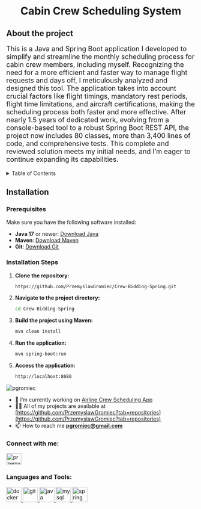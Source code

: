 <div align="center">
   <h1>Cabin Crew Scheduling System</h1>
</div>

## About the project 

<p style="font-size:18px;">
This is a Java and Spring Boot application I developed to simplify and streamline the monthly scheduling process for cabin crew members, including myself. Recognizing the need for a more efficient and faster way to manage flight requests and days off, I meticulously analyzed and designed this tool. The application takes into account crucial factors like flight timings, mandatory rest periods, flight time limitations, and aircraft certifications, making the scheduling process both faster and more effective. After nearly 1.5 years of dedicated work, evolving from a console-based tool to a robust Spring Boot REST API, the project now includes 80 classes, more than 3,400 lines of code, and comprehensive tests. This complete and reviewed solution meets my initial needs, and I’m eager to continue expanding its capabilities.
</p>

<!-- TABLE OF CONTENTS -->
<details>
  <summary>Table of Contents</summary>
  <ol>
    <li>
      <a href="#about-the-project">About The Project</a>
    </li>
    <li>
      <details>
        <summary><a href="#installation">Installation</a></summary>
        <ul>
          <li><a href="#prerequisites">Prerequisites</a></li>
          <li><a href="#installation-steps">Installation Steps</a></li>
        </ul>
      </details>
    </li>
    <li><a href="#usage">Usage</a></li>
    <li><a href="#roadmap">Roadmap</a></li>
    <li><a href="#contributing">Contributing</a></li>
    <li><a href="#contact">Contact</a></li>
  </ol>
</details>

## Installation

### Prerequisites

Make sure you have the following software installed:

- **Java 17** or newer: [Download Java](https://www.oracle.com/java/technologies/javase-jdk17-downloads.html)
- **Maven**: [Download Maven](https://maven.apache.org/download.cgi)
- **Git**: [Download Git](https://git-scm.com/downloads)

### Installation Steps

1. **Clone the repository:**

   ```bash
   https://github.com/PrzemyslawGromiec/Crew-Bidding-Spring.git

2. **Navigate to the project directory:**
   ```bash
   cd Crew-Bidding-Spring
   
3. **Build the project using Maven:**
    ```bash
   mvn clean install
   
4. **Run the application:**
   ```bash
   mvn spring-boot:run
   
5. **Access the application:**
   ```bash
   http://localhost:8080


<p align="left"> 
   <img src="https://komarev.com/ghpvc/?username=pgromiec&label=Profile%20views&color=0e75b6&style=flat" alt="pgromiec" /> 
</p>

- 🔭 I’m currently working on [Airline Crew Scheduling App](https://github.com/PrzemyslawGromiec/Crew-Bidding-Spring)
- 👨‍💻 All of my projects are available at [https://github.com/PrzemyslawGromiec?tab=repositories](https://github.com/PrzemyslawGromiec?tab=repositories)
- 📫 How to reach me **pgromiec@gmail.com**

<h3 align="left">Connect with me:</h3>
<p align="left">
   <a href="https://www.linkedin.com/in/pgromiec/" target="blank">
      <img align="center" src="https://raw.githubusercontent.com/rahuldkjain/github-profile-readme-generator/master/src/images/icons/Social/linked-in-alt.svg" alt="przemyslaw gromiec" height="30" width="40" />
   </a>
</p>

<h3 align="left">Languages and Tools:</h3>
<p align="left"> 
   <a href="https://www.docker.com/" target="_blank" rel="noreferrer"> 
      <img src="https://raw.githubusercontent.com/devicons/devicon/master/icons/docker/docker-original-wordmark.svg" alt="docker" width="40" height="40"/> 
   </a> 
   <a href="https://git-scm.com/" target="_blank" rel="noreferrer"> 
      <img src="https://www.vectorlogo.zone/logos/git-scm/git-scm-icon.svg" alt="git" width="40" height="40"/> 
   </a> 
   <a href="https://www.java.com" target="_blank" rel="noreferrer"> 
      <img src="https://raw.githubusercontent.com/devicons/devicon/master/icons/java/java-original.svg" alt="java" width="40" height="40"/> 
   </a> 
   <a href="https://www.mysql.com/" target="_blank" rel="noreferrer"> 
      <img src="https://raw.githubusercontent.com/devicons/devicon/master/icons/mysql/mysql-original-wordmark.svg" alt="mysql" width="40" height="40"/> 
   </a> 
   <a href="https://spring.io/" target="_blank" rel="noreferrer"> 
      <img src="https://www.vectorlogo.zone/logos/springio/springio-icon.svg" alt="spring" width="40" height="40"/> 
   </a> 
</p>

